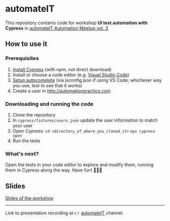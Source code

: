 # automateIT
This repository contains code for workshop **UI test automation with Cypress** in [automateIT Automation Meetup vol. 3](https://www.automateit.pro/)

## How to use it

### Prerequisites
1. [Install Cypress](https://docs.cypress.io/guides/getting-started/installing-cypress.html) (with npm, not direct download)
2. Install or choose a code editor (e.g. [Visual Studio Code](https://code.visualstudio.com))
3. [Setup autocomplete](https://docs.cypress.io/guides/tooling/IDE-integration.html#Intelligent-Code-Completion) (via jsconfig.json if using VS Code; whichever way you use, test to see that it works)
4. Create a user in http://automationpractice.com

### Downloading and running the code
1. Clone the repository
2. In `cypress/fixtures/users.json` update the user information to match your user
3. Open Cypress:
`cd <directory_of_where_you_cloned_it>`
`npx cypress open`
4. Run the tests

### What's next?
Open the tests in your code editor to explore and modify them, running them in Cypress along the way.
Have fun! 👩‍💻🥳

## Slides

[Slides of the workshop](https://docs.google.com/presentation/d/e/2PACX-1vTdBh3EbrJpXcmcY7Mu8TLMYZ-zsIMff4WcK91_nJcewbzOORj3_xtqIOpBPCh3O0Plf9SK53h3CQer/pub?start=false&loop=false&delayms=3000)

---

Link to presentation recording at 👉 [automateIT](https://youtu.be/xzj8TfrJ-eM) channel.
